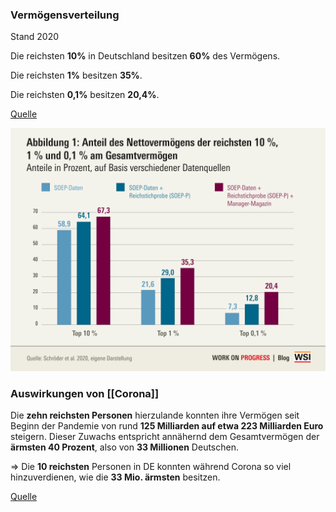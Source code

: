 ### Vermögensverteilung

Stand 2020

Die reichsten **10%** in Deutschland besitzen **60%** des Vermögens.

Die reichsten **1%** besitzen **35%**.

Die reichsten **0,1%** besitzen **20,4%**.

[Quelle](https://www.wsi.de/de/blog-17857-vermoegenskonzentration-und-wie-die-parteien-ihr-entgegentreten-wollen-35328.htm)

![](../Assets/Pasted%20image%2020220415203908.png)

### Auswirkungen von [[Corona]]

Die **zehn reichsten Personen** hierzulande konnten ihre Vermögen seit Beginn der Pandemie von rund **125 Milliarden auf etwa 223 Milliarden Euro** steigern. Dieser Zuwachs entspricht annähernd dem Gesamtvermögen der **ärmsten 40 Prozent**, also von **33 Millionen** Deutschen.

=> Die **10 reichsten** Personen in DE konnten während Corona so viel hinzuverdienen, wie die **33 Mio. ärmsten** besitzen.

[Quelle](https://www.dw.com/de/corona-gleicht-goldrausch-f%C3%BCr-milliard%C3%A4re/a-60443335)
